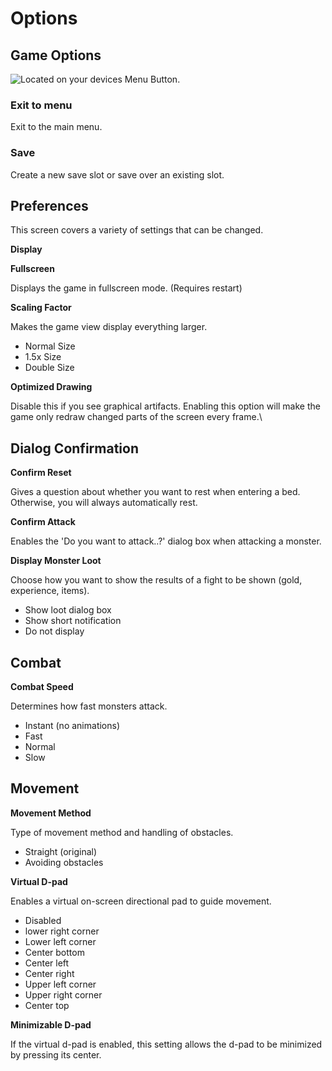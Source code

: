 # Options

## Game Options

<div align="left"><img src="../.gitbook/assets/controls_game_options.png" alt="Located on your devices Menu Button."></div>

### Exit to menu <a href="#exit_to_menu" id="exit_to_menu"></a>

Exit to the main menu.

### Save <a href="#save" id="save"></a>

Create a new save slot or save over an existing slot.

## Preferences

This screen covers a variety of settings that can be changed.

**Display**

**Fullscreen**

Displays the game in fullscreen mode. (Requires restart)

**Scaling Factor**

Makes the game view display everything larger.

* Normal Size
* 1.5x Size
* Double Size

**Optimized Drawing**

Disable this if you see graphical artifacts. Enabling this option will make the game only redraw changed parts of the screen every frame.\


## **Dialog Confirmation**

**Confirm Reset**

Gives a question about whether you want to rest when entering a bed. Otherwise, you will always automatically rest.

**Confirm Attack**

Enables the 'Do you want to attack..?' dialog box when attacking a monster.

**Display Monster Loot**

Choose how you want to show the results of a fight to be shown (gold, experience, items).

* Show loot dialog box
* Show short notification
* Do not display

## **Combat**

**Combat Speed**

Determines how fast monsters attack.

* Instant (no animations)
* Fast
* Normal
* Slow

## **Movement**

**Movement Method**

Type of movement method and handling of obstacles.

* Straight (original)
* Avoiding obstacles

**Virtual D-pad**

Enables a virtual on-screen directional pad to guide movement.

* Disabled
* lower right corner
* Lower left corner
* Center bottom
* Center left
* Center right
* Upper left corner
* Upper right corner
* Center top

**Minimizable D-pad**

If the virtual d-pad is enabled, this setting allows the d-pad to be minimized by pressing its center.
